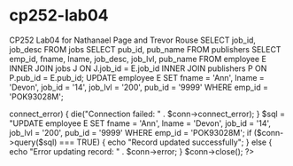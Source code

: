# cp252-lab04
CP252 Lab04 for Nathanael Page and Trevor Rouse
SELECT job_id, job_desc FROM jobs
SELECT pub_id, pub_name FROM publishers
SELECT emp_id, fname, lname, job_desc, job_lvl, pub_name FROM employee E INNER JOIN jobs J ON J.job_id = E.job_id INNER JOIN publishers P ON P.pub_id = E.pub_id;
UPDATE employee E SET fname = 'Ann', lname = 'Devon', job_id = '14', job_lvl = '200', pub_id = '9999' WHERE emp_id = 'POK93028M';

<?php
 $servername = "localhost";
 $username = "root";
 $password = "root";
 $dbname = "Pubs";

// Create connection
$conn = new mysqli($servername, $username, $password, $dbname);
// Check connection
if ($conn->connect_error) {
     die("Connection failed: " . $conn->connect_error);
 }

 $sql = "UPDATE employee E SET fname = 'Ann', lname = 'Devon', job_id = '14', job_lvl = '200', pub_id = '9999' WHERE emp_id = 'POK93028M';

if ($conn->query($sql) === TRUE) {
     echo "Record updated successfully";
 } else {
     echo "Error updating record: " . $conn->error;
 }

 $conn->close();
?> 
